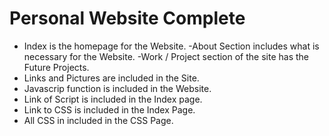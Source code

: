 # Personal Website Complete
- Index is the homepage for the Website.
-About Section includes what is necessary for the Website.
-Work / Project section of the site has the Future Projects. 
- Links and Pictures are included in the Site. 
- Javascrip function is included in the Website. 
- Link of Script is included in the Index page. 
- Link to CSS is included in the Index Page. 
- All CSS in included in the CSS Page. 
